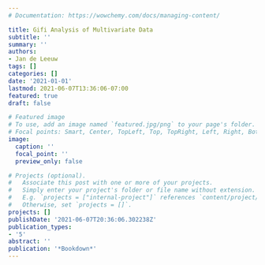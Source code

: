 ```yaml
---
# Documentation: https://wowchemy.com/docs/managing-content/

title: Gifi Analysis of Multivariate Data
subtitle: ''
summary: ''
authors:
- Jan de Leeuw
tags: []
categories: []
date: '2021-01-01'
lastmod: 2021-06-07T13:36:06-07:00
featured: true
draft: false

# Featured image
# To use, add an image named `featured.jpg/png` to your page's folder.
# Focal points: Smart, Center, TopLeft, Top, TopRight, Left, Right, BottomLeft, Bottom, BottomRight.
image:
  caption: ''
  focal_point: ''
  preview_only: false

# Projects (optional).
#   Associate this post with one or more of your projects.
#   Simply enter your project's folder or file name without extension.
#   E.g. `projects = ["internal-project"]` references `content/project/deep-learning/index.md`.
#   Otherwise, set `projects = []`.
projects: []
publishDate: '2021-06-07T20:36:06.302238Z'
publication_types:
- '5'
abstract: ''
publication: '*Bookdown*'
---
```

